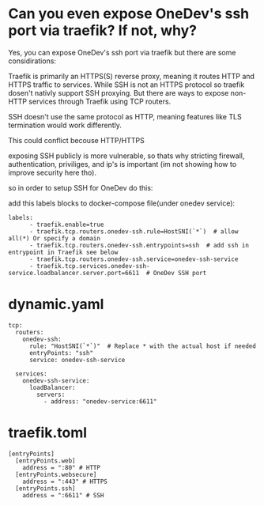 # Can you even expose OneDev's ssh port via traefik? If not, why?

Yes, you can expose OneDev's ssh port via traefik but there are some considirations:

Traefik is primarily an HTTPS(S) reverse proxy, meaning it routes HTTP and HTTPS traffic to services. While SSH is not an HTTPS protocol so traefik dosen't nativly support SSH proxying. But there are ways to expose non-HTTP services through Traefik using TCP routers.

SSH doesn't use the same protocol as HTTP, meaning features like TLS termination would work differently.

This could conflict becouse HTTP/HTTPS

exposing SSH publicly is more vulnerable, so thats why stricting firewall, authentication, priviliges, and ip's is important (im not showing how to improve security here tho).

so in order to setup SSH for OneDev do this:

add this labels blocks to docker-compose file(under onedev service):
```
labels:
      - traefik.enable=true
      - traefik.tcp.routers.onedev-ssh.rule=HostSNI(`*`)  # allow all(*) Or specify a domain
      - traefik.tcp.routers.onedev-ssh.entrypoints=ssh  # add ssh in entrypoint in Traefik see below
      - traefik.tcp.routers.onedev-ssh.service=onedev-ssh-service
      - traefik.tcp.services.onedev-ssh-service.loadbalancer.server.port=6611  # OneDev SSH port
```



# dynamic.yaml

```
tcp:
  routers:
    onedev-ssh:
      rule: "HostSNI(`*`)"  # Replace * with the actual host if needed
      entryPoints: "ssh"
      service: onedev-ssh-service

  services:
    onedev-ssh-service:
      loadBalancer:
        servers:
          - address: "onedev-service:6611"
```

# traefik.toml
```
[entryPoints]
  [entryPoints.web]
    address = ":80" # HTTP
  [entryPoints.websecure]
    address = ":443" # HTTPS
  [entryPoints.ssh]
    address = ":6611" # SSH
```
